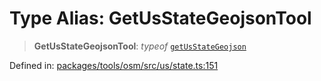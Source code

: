 # Type Alias: GetUsStateGeojsonTool

> **GetUsStateGeojsonTool**: *typeof* [`getUsStateGeojson`](../variables/getUsStateGeojson.md)

Defined in: [packages/tools/osm/src/us/state.ts:151](https://github.com/geodaopenjs/openassistant/blob/0a6a7e7306d75a25dc968b3117f04cb7bd613bec/packages/tools/osm/src/us/state.ts#L151)
